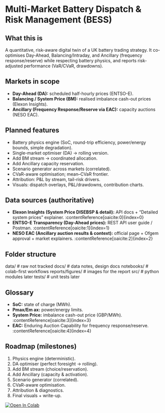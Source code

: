 # Multi-Market Battery Dispatch & Risk Management (BESS)

## What this is
A quantitative, risk-aware digital twin of a UK battery trading strategy. It co-optimises Day-Ahead, Balancing/Intraday, and Ancillary (frequency response/reserve) while respecting battery physics, and reports risk-adjusted performance (VaR/CVaR, drawdowns).

## Markets in scope
- **Day-Ahead (DA):** scheduled half-hourly prices (ENTSO-E).
- **Balancing / System Price (BM):** realised imbalance cash-out prices (Elexon Insights).
- **Ancillary (Frequency Response/Reserve via EAC):** capacity auctions (NESO EAC).

## Planned features
- Battery physics engine (SoC, round-trip efficiency, power/energy bounds, simple degradation).
- Single-market optimiser (DA) → rolling version.
- Add BM stream → coordinated allocation.
- Add Ancillary capacity reservation.
- Scenario generator across markets (correlated).
- CVaR-aware optimisation; mean–CVaR frontier.
- Attribution: P&L by stream, tail-risk drivers.
- Visuals: dispatch overlays, P&L/drawdowns, contribution charts.

## Data sources (authoritative)
- **Elexon Insights (System Price DISEBSP & detail):** API docs + “Detailed system prices” explainer. :contentReference[oaicite:0]{index=0}
- **ENTSO-E Transparency (Day-Ahead prices):** REST API user guide / Postman. :contentReference[oaicite:1]{index=1}
- **NESO EAC (Ancillary auction results & context):** official page + Ofgem approval + market explainers. :contentReference[oaicite:2]{index=2}

## Folder structure
data/ # raw not tracked
docs/ # data notes, design docs
notebooks/ # colab-first workflows
reports/figures/ # images for the report
src/ # python modules later
tests/ # unit tests later


## Glossary
- **SoC:** state of charge (MWh).
- **Pmax/Em ax:** power/energy limits.
- **System Price:** imbalance cash-out price (GBP/MWh). :contentReference[oaicite:3]{index=3}
- **EAC:** Enduring Auction Capability for frequency response/reserve. :contentReference[oaicite:4]{index=4}

## Roadmap (milestones)
1) Physics engine (deterministic).  
2) DA optimiser (perfect foresight → rolling).  
3) Add BM stream (choice/reservation).  
4) Add Ancillary (capacity & activation).  
5) Scenario generator (correlated).  
6) CVaR-aware optimisation.  
7) Attribution & diagnostics.  
8) Final visuals + write-up.

[![Open In Colab](https://colab.research.google.com/assets/colab-badge.svg)](https://colab.research.google.com/github/notshahmir/bess-multimarket-risk/blob/main/notebooks/01_physics.ipynb)
